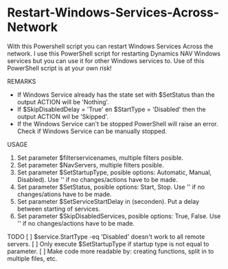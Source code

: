 # Restart-Windows-Services-Across-Network
With this Powershell script you can restart Windows Services Across the network.
I use this PowerShell script for restarting Dynamics NAV Windows services but you can use it for other Windows services to.
Use of this PowerShell script is at your own risk!


REMARKS
 - If Windows Service already has the state set with $SetStatus than the output ACTION will be 'Nothing'.
 - If $SkipDisabledDelay = 'True' en $StartType = 'Disabled' then the output ACTION wil be 'Skipped'.
 - If the Windows Service can't be stopped PowerShell will raise an error. Check if Windows Service can be manually stopped.

USAGE
 1. Set parameter $filterservicenames, multiple filters posible.
 2. Set parameter $NavServers, multiple filters posible.
 3. Set parameter $SetStartupType, posible options: Automatic, Manual, Disabled). Use '' if no changes/actions have to be made.
 4. Set parameter $SetStatus, posible options: Start, Stop. Use '' if no changes/ations have to be made.
 5. Set parameter $SetServiceStartDelay in (seconden). Put a delay between starting of services.
 6. Set parameter $SkipDisabledServices, posible options: True, False. Use '' if no changes/actions have to be made.


TODO
[ ] $service.StartType -eq 'Disabled' doesn't work to all remote servers.
[ ] Only execute $SetStartupType if startup type is not equal to parameter.
[ ] Make code more readable by: creating functions, split in to multiple files, etc.